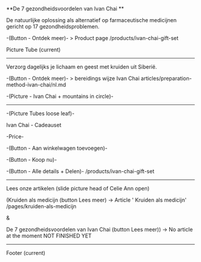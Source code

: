 **De 7 gezondheidsvoordelen van Ivan Chai **

De natuurlijke oplossing als alternatief op farmaceutische medicijnen gericht op 17 gezondheidsproblemen.

-(Button - Ontdek meer)- > Product page /products/ivan-chai-gift-set

Picture Tube (current) 

-------------------------------------------------------------------------------



Verzorg dagelijks je lichaam en geest met kruiden uit Siberië.


-(Button - Ontdek meer)- > bereidings wijze Ivan Chai  articles/preparation-method-ivan-chai/nl.md


-(Picture - Ivan Chai + mountains in circle)-


-------------------------------------------------------------------------------


-(Picture Tubes loose leaf)-


Ivan Chai - Cadeauset 


-Price-


-(Button - Aan winkelwagen toevoegen)-

-(Button - Koop nu)-

-(Button - Alle details + Delen)- /products/ivan-chai-gift-set



-------------------------------------------------------------------------------



Lees onze artikelen (slide picture head of Celie Ann open)


(Kruiden als medicijn (button Lees meer) -> Article ' Kruiden als medicijn' /pages/kruiden-als-medicijn

&

De 7 gezondheidsvoordelen van Ivan Chai (button Lees meer)) -> No article at the moment NOT FINISHED YET 




-------------------------------------------------------------------------------

Footer (current) 

